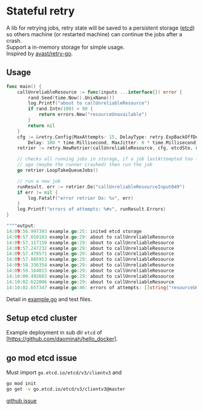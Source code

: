 # Stateful retry

A lib for retrying jobs, retry state will be saved to a persistent storage
([etcd](https://github.com/etcd-io/etcd)) so others machine (or 
restarted machine) can continue the jobs after a crash.  
Support a in-memory storage for simple usage.  
Inspired by [avast/retry-go](https://github.com/avast/retry-go).

## Usage

````go
func main() {
    callUnreliableResource := func(inputs ...interface{}) error {
        rand.Seed(time.Now().UnixNano())
        log.Printf("about to callUnreliableResource")
        if rand.Intn(100) < 90 {
            return errors.New("resourceUnavailable")
        }
        return nil
    }
    cfg := &retry.Config{MaxAttempts: 15, DelayType: retry.ExpBackOffDelay,
        Delay: 100 * time.Millisecond, MaxJitter: 0 * time.Millisecond}
    retrier := retry.NewRetrier(callUnreliableResource, cfg, etcdSto, nil)

    // checks all running jobs in storage, if a job lastAttempted too long time '
    // ago (maybe the runner crashed) then run the job
    go retrier.LoopTakeQueueJobs()

    // run a new job
    runResult, err := retrier.Do("callUnreliableResourceInput049")
    if err != nil {
        log.Fatalf("error retrier Do: %v", err)
    }
    log.Printf("errors of attempts: %#v", runResult.Errors)
}

""""output:
14:09:56.997393 example.go:25: inited etcd storage
14:09:57.010163 example.go:29: about to callUnreliableResource
14:09:57.117150 example.go:29: about to callUnreliableResource
14:09:57.247232 example.go:29: about to callUnreliableResource
14:09:57.478571 example.go:29: about to callUnreliableResource
14:09:57.805953 example.go:29: about to callUnreliableResource
14:09:58.336354 example.go:29: about to callUnreliableResource
14:09:59.164013 example.go:29: about to callUnreliableResource
14:10:00.492603 example.go:29: about to callUnreliableResource
14:10:02.622006 example.go:29: about to callUnreliableResource
14:10:02.657347 example.go:46: errors of attempts: []string{"resourceUnavailable", "resourceUnavailable", "resourceUnavailable", "resourceUnavailable", "resourceUnavailable", "resourceUnavailable", "resourceUnavailable", "resourceUnavailable", ""}
````
Detail in [example.go](./example/example.go) and test files.

## Setup etcd cluster

Example deployment in sub dir `etcd` of [https://github.com/daominah/hello_docker].

## go mod etcd issue

Must import `go.etcd.io/etcd/v3/clientv3` and

````bash
go mod init
go get -v go.etcd.io/etcd/v3/clientv3@master
````

[github issue](https://github.com/etcd-io/etcd/issues/11749#issuecomment-620893935)
